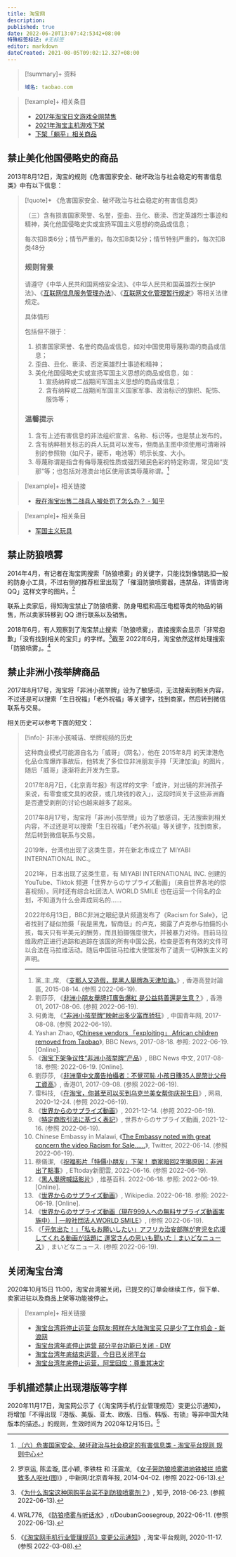 ```yaml
---
title: 淘宝网
description:
published: true
date: 2022-06-20T13:07:42:5342+08:00
特殊标签标记: #无标签
editor: markdown
dateCreated: 2021-08-05T09:02:12.327+08:00
---
```


> [!summary]+ 资料
>
> ```YAML
> 域名: taobao.com
> ```

> [!example]+ 相关条目
>
> +   [2017年淘宝日文游戏全网禁售](/blocklist/2017年淘宝日文游戏全网禁售.md)
> +   [2021年淘宝主机游戏下架](/unclear/2021年淘宝主机游戏下架.md)
> +   [下架「躺平」相关商品](/activities/躺平.md)

## 禁止美化他国侵略史的商品

2013年8月12日，淘宝的规则《危害国家安全、破坏政治与社会稳定的有害信息类》中有以下信息：

[互联网信息服务管理办法]: /rule/国务院/互联网信息服务管理办法.md
[互联网文化管理暂行规定]: /rule/文化部/互联网文化管理暂行规定.md

> [!quote]+ 《危害国家安全、破坏政治与社会稳定的有害信息类》
>
> （三）含有损害国家荣誉、名誉，歪曲、丑化、亵渎、否定英雄烈士事迹和精神，美化他国侵略史实或宣扬军国主义思想的商品或信息；
>
> 每次扣B类6分；情节严重的，每次扣B类12分；情节特别严重的，每次扣B类48分
>
> ### 规则背景
>
> 请遵守《中华人民共和国网络安全法》、《中华人民共和国英雄烈士保护法》、《[互联网信息服务管理办法][]》、《[互联网文化管理暂行规定][]》等相关法律规定。
>
> 具体情形
>
> 包括但不限于：
>
> 1.  损害国家荣誉、名誉的商品或信息，如对中国使用辱蔑称谓的商品或信息；
> 2.  歪曲、丑化、亵渎、否定英雄烈士事迹和精神；
> 3.  美化他国侵略史实或宣扬军国主义思想的商品或信息，如：
>     1.  宣扬纳粹或二战期间军国主义思想的商品或信息；
>     2.  含有纳粹或二战期间军国主义国家军事、政治标识的旗帜、配饰、服饰等；
>
> ### 温馨提示
>
> 1.  含有上述有害信息的非法组织宣言、名称、标识等，也是禁止发布的。
> 2.  含有纳粹相关标志的兵人玩具可以发布，但商品主图中须使用可清晰辨别的参照物（如尺子，硬币，电池等）明示长度、大小。
> 3.  辱蔑称谓是指含有侮辱蔑视性质或强烈殖民色彩的特定称谓，常见如“支那”等；也包括对港澳台地区使用该类辱蔑称谓。[^r06_1]

[^r06_1]: [（六）危害国家安全、破坏政治与社会稳定的有害信息类 - 淘宝平台规则 规则中心](https://rulechannel.taobao.com/?ype=detail&ruleId=88&cId=89&type=detail#/rule/detail?ruleId=88&cId=89)

> [!example]+ 相关链接
>
> +   [我在淘宝出售二战兵人被处罚了怎么办？ - 知乎](https://archive.is/V8oxw "https://www.zhihu.com/question/388469436")

> [!example]+ 相关条目
>
> +   [军国主义玩具](/blocklist/军国主义商品.md)

## 禁止防狼喷雾

2014年4月，有记者在淘宝网搜索「防狼喷雾」的关键字，只能找到像钥匙扣一般的防身小工具，不过右侧的推荐栏里出现了「催泪防狼喷雾器，违禁品，详情咨询 QQ」这样文字的图片。[^6018666]

联系上卖家后，得知淘宝禁止了防狼喷雾、防身甩棍和高压电棍等类的物品的销售，所以卖家转移到 QQ 进行联系以及销售。

[^6018666]: 罗京运, 陈孟璇, 匡小颖, 李铁柱 和 汪震龙, 《[女子带防狼喷雾进地铁被拦 喷雾致多人呕吐(图)](https://web.archive.org/web/20220613040050/https://www.chinanews.com.cn/sh/2014/04-02/6018666.shtml)》, 中新网/北京青年报, 2014-04-02. (参照 2022-06-13).

2018年6月，有人观察到了淘宝禁止搜索「防狼喷雾」，直接搜索会显示「非常抱歉」「没有找到相关的宝贝」的字样。[^282179485]截至 2022年6月，淘宝依然这样处理搜索「防狼喷雾」。[^v9dchu]

[^282179485]: 《[为什么淘宝这种网购平台买不到防狼喷雾剂？](https://web.archive.org/web/20220613011315/https://www.zhihu.com/question/282179485)》, 知乎, 2018-06-23. (参照 2022-06-13).

[^v9dchu]: WRL776, 《[防狼喷雾与听话水](https://web.archive.org/web/20220611052917/https://www.reddit.com/r/DoubanGoosegroup/comments/v9dchu/防狼喷雾与听话水/)》, r/DoubanGoosegroup, 2022-06-11. (参照 2022-06-13).

## 禁止非洲小孩举牌商品

2017年8月17号，淘宝将「非洲小孩举牌」设为了敏感词，无法搜索到相关内容，不过还是可以搜索「生日祝福」「老外祝福」等关键字，找到商家，然后转到微信联系与交易。

相关历史可以参考下面的短文：

> [!info]- 非洲小孩喊话、举牌视频的历史
>
> 这种商业模式可能源自名为「威哥」（网名），他在 2015年8月 的天津港危化品仓库爆炸事故后，他转发了多位位非洲朋友手持「天津加油」的图片，随后「威哥」逐渐将此开发为生意。
>
> 2017年8月7日，《北京青年报》有这样的文字:「或许，对出镜的非洲孩子来说，有零食或文具的收获，或几块钱的收入」，这段时间关于这些非洲裔是否遭受剥削的讨论也越来越多了起来。
>
> 2017年8月17号，淘宝将「非洲小孩举牌」设为了敏感词，无法搜索到相关内容，不过还是可以搜索「生日祝福」「老外祝福」等关键字，找到商家，然后转到微信联系与交易。
>
> 2019年，台湾也出现了这类生意，并在新北市成立了 MIYABI INTERNATIONAL INC.。
>
> 2021年，日本出现了这类生意，有 MIYABI INTERNATIONAL INC. 创建的 YouTube、Tiktok 频道「世界からのサプライズ動画」（来自世界各地的惊喜视频）。同时还有综合社团法人 WORLD SMILE 也在运营一个同名的企划，不知道为什么会弄成同名的……
>
> 2022年6月13日，BBC非洲之眼纪录片频道发布了《Racism for Sale》，记者找到了疑似拍摄「我是黑鬼，智商低」的卢克，揭露了卢克参与拍摄的小孩，每天只有半美元的酬劳，而且拍摄强度很大，并被暴力对待。目前马拉维政府正进行追踪和追踪在该国的所有中国公民，检查是否有有效的文件可以合法在马拉维活动。随后中国驻马拉维大使馆发布了谴责一切种族主义的声明。
>
> ---
>
> 1.  黨\_主\_席, 《[支那人又造假，昆黑人舉牌為天津加油。](https://forum.hkgolden.com/thread/5993452/page/1)》, 香港高登討論區, 2015-08-14. (参照 2022-06-19).
> 2.  劉莎莎, 《[非洲小朋友舉牌打廣告爆紅 是公益慈善還是生意？](https://www.hk01.com/中國/110140/非洲小朋友舉牌打廣告爆紅-是公益慈善還是生意)》, 香港01, 2017-08-06. (参照 2022-06-19).
> 3.  何勇海, 《[“非洲小孩举牌”映射出多少富而骄狂](http://pinglun.youth.cn/wztt/201708/t20170808_10466078.htm)》, 中国青年网, 2017-08-08. (参照 2022-06-19).
> 4.  Yashan Zhao, 《[Chinese vendors 「exploiting」 African children removed from Taobao](https://www.bbc.com/news/world-asia-china-40958209)》, BBC News, 2017-08-18. 参照: 2022-06-19. [Online].
> 5.  《[淘宝下架争议性“非洲小孩举牌”产品](http://www.bbc.com/zhongwen/simp/chinese-news-40971355)》, BBC News 中文, 2017-08-18. 参照: 2022-06-19. [Online].
> 6.  劉莎莎, 《[非洲童中文廣告拍攝者：不覺可恥 小孩日賺35人民幣比父母工資高](https://www.hk01.com/中國/117724/非洲童中文廣告拍攝者-不覺可恥-小孩日賺35人民幣比父母工資高)》, 香港01, 2017-09-08. (参照 2022-06-19).
> 7.  雷科技, 《[在淘宝，你甚至可以买到乌克兰美女帮你庆祝生日](https://www.163.com/dy/article/FUIR0P4E051100B9.html)》, 网易, 2020-12-24. (参照 2022-06-19).
> 8.  《[世界からのサプライズ動画](https://messagevideo.miyabi-international.com/)》, 2021-12-14. (参照 2022-06-19).
> 9.  《[特定商取引法に基づく表記](https://messagevideo.miyabi-international.com/law/)》, 世界からのサプライズ動画, 2021-12-16. (参照 2022-06-19).
> 10. Chinese Embassy in Malawi, 《[The Embassy noted with great concern the video Racism for Sale……](https://twitter.com/ChinaEmbassy_MW/status/1536424718294827009)》, Twitter, 2022-06-14. (参照 2022-06-19).
> 11. 蔡儀潔, 《[祝福影片「特價小朋友」下架！ 商家暗回2字揭原因：非洲出了點事](https://www.ettoday.net/news/20220616/2274357.htm)》, ETtoday新聞雲, 2022-06-16. (参照 2022-06-19).
> 12. 《[黑人舉牌喊話影片](https://zh.wikipedia.org/w/index.php?title=黑人舉牌喊話影片&oldid=72216702)》, 维基百科. 2022-06-18. 参照: 2022-06-19. [Online].
> 13. 《[世界からのサプライズ動画](https://ja.wikipedia.org/w/index.php?title=世界からのサプライズ動画&oldid=90074613)》, Wikipedia. 2022-06-18. 参照: 2022-06-19. [Online].
> 14. 《[世界からのサプライズ動画（現在999人への無料サプライズ動画実施中） | 一般社団法人WORLD SMILE](https://world-smile.com/)》, (参照 2022-06-19).
> 15. 《[「元気出た！」「私もお願いしたい」アフリカ治安部隊が育児を応援してくれる動画が話題に 運営さんの思いも聞いた｜まいどなニュース](https://maidonanews.jp/article/14560874)》, まいどなニュース. (参照 2022-06-19).

## 关闭淘宝台湾

2020年10月15日 11:00，淘宝台湾被关闭，已提交的订单会继续工作，但下单、卖家进驻以及商品上架等功能被停止。

> [!example]+ 相关链接
>
> +   [淘宝台湾将停止运营 台网友:照样在大陆淘宝买 只是少了工作机会 - 新浪网](https://archive.is/xgErI "https://finance.sina.com.cn/tech/2020-10-15/doc-iiznctkc5697616.shtml")
> +   [淘宝台湾年底停止运营 部分平台功能已关闭 - DW](https://web.archive.org/web/20210915004530/https://www.dw.com/zh/淘宝台湾年底停止运营-部分平台功能已关闭/a-55288447)
> +   [淘宝台湾年底结束运营，今日已关闭平台](https://web.archive.org/web/20210122004701/https://cn.engadget.com/taobao-taiwan-closure-074039132.html)
> +   [淘宝台湾年底停止运营，阿里回应：尊重其决定](https://archive.is/9dj0t "https://www.guancha.cn/ChanJing/2020_10_15_568195.shtml")

## 手机描述禁止出现港版等字样

2020年11月17日，淘宝网公示了《〈淘宝网手机行业管理规范〉变更公示通知》，将增加「不得出现『港版、美版、亚太、欧版、日版、韩版、有锁』等非中国大陆版本的描述。」的规则，生效时间为 2020年12月15日。[^81]

[^81]: 《[《淘宝网手机行业管理规范》变更公示通知](https://rulechannel.taobao.com/?type=detail&ruleId=11003244&cId=81#/rule/detail?ruleId=11003244&cId=81)》, 淘宝·平台规则, 2020-11-17. (参照 2022-03-08).
